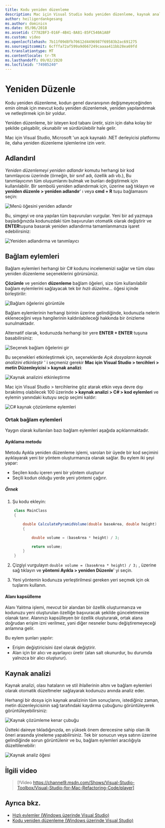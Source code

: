 ```yaml
---
title: Kodu yeniden düzenleme
description: Mac için Visual Studio kodu yeniden düzenleme, kaynak analizinin kullanımı aracılığıyla basit hale getirilir.
author: heiligerdankgesang
ms.author: dominicn
ms.date: 05/06/2018
ms.assetid: C7782BF3-016F-4B41-8A81-85FC540A1A8F
ms.custom: video
ms.openlocfilehash: 7b11f09d8fb70612d4496987f69583b2ac691275
ms.sourcegitcommit: 6cfffa72af599a9d667249caaaa411bb28ea69fd
ms.translationtype: MT
ms.contentlocale: tr-TR
ms.lasthandoff: 09/02/2020
ms.locfileid: "74985240"
---
```

# <a name="refactoring"></a>Yeniden Düzenle

Kodu yeniden düzenleme, kodun genel davranışının değişmeyeceğinden emin olmak için mevcut kodu yeniden düzenlemek, yeniden yapılandırmak ve netleştirmek için bir yoldur.

Yeniden düzenleme, bir isteyen kod tabanı üretir, sizin için daha kolay bir şekilde çalışabilir, okunabilir ve sürdürülebilir hale gelir.

Mac için Visual Studio, Microsoft 'un açık kaynaklı .NET derleyicisi platformu ile, daha yeniden düzenleme işlemlerine izin verir.

## <a name="renaming"></a>Adlandırıl

*Yeniden düzenlemeyi yeniden adlandır* komutu herhangi bir kod tanımlayıcısı üzerinde (örneğin, bir sınıf adı, özellik adı vb.), Bu tanımlayıcının tüm oluşumlarını bulmak ve bunları değiştirmek için kullanılabilir. Bir sembolü yeniden adlandırmak için, üzerine sağ tıklayın ve **yeniden düzenle > yeniden adlandır**' ı veya **cmd + R** tuşu bağlamasını seçin:

![Menü öğesini yeniden adlandır](media/refactoring-renaming1.png)

Bu, simgeyi ve ona yapılan tüm başvuruları vurgular. Yeni bir ad yazmaya başladığınızda kodunuzdaki tüm başvuruları otomatik olarak değiştirir ve **ENTER**tuşuna basarak yeniden adlandırma tamamlanmanıza işaret edebilirsiniz:

![Yeniden adlandırma ve tanımlayıcı](media/refactoring-renaming2.png)

## <a name="context-actions"></a>Bağlam eylemleri

Bağlam eylemleri herhangi bir C# kodunu incelemenizi sağlar ve tüm olası yeniden düzenleme seçeneklerini görürsünüz.

**Çözümle** ve yeniden **düzenleme** bağlam öğeleri, size tüm kullanılabilir bağlam eylemlerini sağlayacak tek bir *hızlı düzelme...* öğesi içinde birleştirilir:

![Bağlam öğelerini görüntüle](media/refactoring-context-action.png)

Bağlam eylemlerinin herhangi birinin üzerine gelindiğinde, kodunuzla nelerin ekleneceğini veya hangilerinin kaldırılabileceği hakkında bir önizleme sunulmaktadır.

Alternatif olarak, kodunuzda herhangi bir yere **ENTER + ENTER** tuşuna basabilirsiniz:

![Seçenek bağlam öğelerini gir](media/refactoring-image2a.png)

Bu seçenekleri etkinleştirmek için, seçeneklerde *Açık dosyaların kaynak analizini etkinleştir* ' i seçmeniz gerekir **Mac için Visual Studio > tercihleri > metin Düzenleyicisi > kaynak analizi**:

![Kaynak analizini etkinleştirme](media/refactoring-options.png)

Mac için Visual Studio > tercihlerine göz atarak etkin veya devre dışı bırakılmış olabilecek 100 üzerinde **> kaynak analizi > C# > kod eylemleri** ve eylemin yanındaki kutuyu seçip seçimi kaldır:

![C# kaynak çözümleme eylemleri](media/refactoring-image3a.png)

### <a name="common-context-actions"></a>Ortak bağlam eylemleri

Yaygın olarak kullanılan bazı bağlam eylemleri aşağıda açıklanmaktadır.

#### <a name="extract-method"></a>Ayıklama metodu

Metodu Ayıkla yeniden düzenleme işlemi, varolan bir üyede bir kod seçimini ayıklayarak yeni bir yöntem oluşturmanıza olanak sağlar. Bu eylem iki şeyi yapar:

* Seçilen kodu içeren yeni bir yöntem oluşturur
* Seçili kodun olduğu yerde yeni yöntemi çağırır.

##### <a name="example"></a>Örnek

1. Şu kodu ekleyin:

```csharp
    class MainClass
    {

        double CalculatePyramidVolume(double baseArea, double height)
        {

            double volume = (baseArea * height) / 3;

            return volume;
        }
    }
```

2. Çizgiyi vurgulayın `double volume = (baseArea * height) / 3;` , üzerine sağ tıklayın ve **yöntemi Ayıkla > yeniden Düzenle**' yi seçin.

3. Yeni yöntemin kodunuza yerleştirilmesi gereken yeri seçmek için ok tuşlarını kullanın.

#### <a name="encapsulate-field"></a>Alanı kapsülleme

Alanı Yalıtma işlemi, mevcut bir alandan bir özellik oluşturmanıza ve kodunuzu yeni oluşturulan özelliğe başvuracak şekilde günceletmenize olanak tanır. Alanınızı kapsülleyen bir özellik oluşturarak, ortak alana doğrudan erişim izni verilmez, yani diğer nesneler bunu değiştiremeyeceği anlamına gelir.

Bu eylem şunları yapılır:

* Erişim değiştiricisini özel olarak değiştirir.
* Alan için bir alıcı ve ayarlayıcı üretir (alan salt okunurdur, bu durumda yalnızca bir alıcı oluşturur).

## <a name="source-analysis"></a>Kaynak analizi

Kaynak analizi, olası hataların ve stil ihlallerinin altını ve bağlam eylemleri olarak otomatik düzeltmeler sağlayarak kodunuzu anında analiz eder.

Herhangi bir dosya için kaynak analizinin tüm sonuçlarını, istediğiniz zaman, metin düzenleyicisinin sağ tarafındaki kaydırma çubuğunu görüntüleyerek görüntüleyebilirsiniz:

![Kaynak çözümleme kenar çubuğu](media/refactoring-image4a.png)

Üstteki daireye tıkladığınızda, en yüksek önem derecesine sahip olan ilk öneri arasında yineleme yapabilirsiniz. Tek bir sonucun veya satırın üzerine gelindiğinde sorun görüntülenir ve bu, bağlam eylemleri aracılığıyla düzeltilenebilir:

![Kaynak analiz öğesi](media/refactoring-image5.png)

## <a name="related-video"></a>İlgili video

> [!Video https://channel9.msdn.com/Shows/Visual-Studio-Toolbox/Visual-Studio-for-Mac-Refactoring-Code/player]

## <a name="see-also"></a>Ayrıca bkz.

- [Hızlı eylemler (Windows üzerinde Visual Studio)](/visualstudio/ide/quick-actions)
- [Kodu yeniden düzenleme (Windows üzerinde Visual Studio)](/visualstudio/ide/refactoring-in-visual-studio)